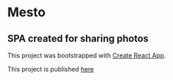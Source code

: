 # Mesto
## SPA created for sharing photos

This project was bootstrapped with [Create React App](https://github.com/facebook/create-react-app).

This project is published [here](https://olgastrelk.github.io/mesto-react/)

